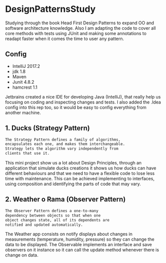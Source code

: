 # DesignPatternsStudy
Studying through the book Head First Design Patterns to expand OO and software architecture knowledge. Also I am adapting the code to cover all core methods with tests using JUnit and making some annotations to readapt faster when it comes the time to user any pattern. 

## Config

* IntelliJ 2017.2
* jdk 1.8
* Maven
* Junit 4.8.2
* hamcrest 1.1

Jetbrains created a nice IDE for developing Java (IntelliJ), that really help us focusing on coding and inspecting changes and tests. I also added the .Idea config into this rep too, so it would be easy to config everything from another machine.

## 1. Ducks (Strategy Pattern)

```html
The Strategy Pattern defines a family of algorithms,
encapsulates each one, and makes them interchangeable.
Strategy lets the algorithm vary independently from
clients that use it.
```

This mini project show us a lot about Design Principles, through an application that simulate ducks creations it shows us how ducks can have different behaviours and that we need to have a flexible code to lose less time with maintenance. This can be achieved implementing to interfaces, using composition and identifying the parts of code that may vary.


## 2. Weather o Rama (Observer Pattern)

```html
The Observer Pattern defines a one-to-many
dependency between objects so that when one
object changes state, all of its dependents are
notified and updated automatically.
```
The Weather app consists on notify displays about changes in measurements (temperature, humidity, pressure) so they can change the data to be displayed. The Observable implements an interface and save observers on it instance so it can call the update method whenever there is change on data.

